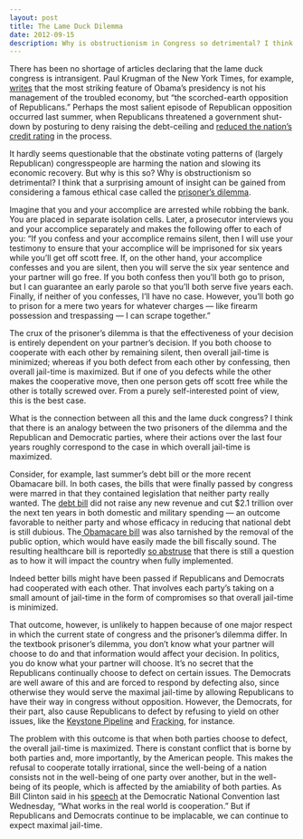 ```yaml
---
layout: post
title: The Lame Duck Dilemma
date: 2012-09-15
description: Why is obstructionism in Congress so detrimental? I think that a surprising amount of insight can be gained from considering a famous...
---
```

There has been no shortage of articles declaring that the lame duck congress is intransigent. Paul Krugman of the New York Times, for example, [writes](http://www.nytimes.com/2012/08/03/opinion/krugman-debt-depression-demarco.html?partner=rssnyt&amp;emc=rss) that the most striking feature of Obama’s presidency is not his management of the troubled economy, but “the scorched-earth opposition of Republicans.” Perhaps the most salient episode of Republican opposition occurred last summer, when Republicans threatened a government shut-down by posturing to deny raising the debt-ceiling and [reduced the nation’s credit rating](http://www.nytimes.com/2011/08/06/business/us-debt-downgraded-by-sp.html?ref=nationaldebtus) in the process.

It hardly seems questionable that the obstinate voting patterns of (largely Republican) congresspeople are harming the nation and slowing its economic recovery. But why is this so? Why is obstructionism so detrimental? I think that a surprising amount of insight can be gained from considering a famous ethical case called the [prisoner’s dilemma](http://plato.stanford.edu/entries/prisoner-dilemma/).

Imagine that you and your accomplice are arrested while robbing the bank. You are placed in separate isolation cells. Later, a prosecutor interviews you and your accomplice separately and makes the following offer to each of you: “If you confess and your accomplice remains silent, then I will use your testimony to ensure that your accomplice will be imprisoned for six years while you’ll get off scott free. If, on the other hand, your accomplice confesses and you are silent, then you will serve the six year sentence and your partner will go free. If you both confess then you’ll both go to prison, but I can guarantee an early parole so that you’ll both serve five years each. Finally, if neither of you confesses, I’ll have no case. However, you’ll both go to prison for a mere two years for whatever charges — like firearm possession and trespassing — I can scrape together.”

The crux of the prisoner’s dilemma is that the effectiveness of your decision is entirely dependent on your partner’s decision. If you both choose to cooperate with each other by remaining silent, then overall jail-time is minimized; whereas if you both defect from each other by confessing, then overall jail-time is maximized. But if one of you defects while the other makes the cooperative move, then one person gets off scott free while the other is totally screwed over. From a purely self-interested point of view, this is the best case.

What is the connection between all this and the lame duck congress? I think that there is an analogy between the two prisoners of the dilemma and the Republican and Democratic parties, where their actions over the last four years roughly correspond to the case in which overall jail-time is maximized.

Consider, for example, last summer’s debt bill or the more recent Obamacare bill. In both cases, the bills that were finally passed by congress were marred in that they contained legislation that neither party really wanted. The [debt bill](http://www.nytimes.com/2011/08/03/us/politics/03fiscal.html?ref=nationaldebtus) did not raise any new revenue and cut $2.1 trillion over the next ten years in both domestic and military spending — an outcome favorable to neither party and whose efficacy in reducing that national debt is still dubious. The[ Obamacare bill](http://www.whitehouse.gov/health-care-meeting/proposal) was also tarnished by the removal of the public option, which would have easily made the bill fiscally sound. The resulting healthcare bill is reportedly [so abstruse](http://online.wsj.com/article/SB10001424052702303302504577327752347952344.html) that there is still a question as to how it will impact the country when fully implemented.

Indeed better bills might have been passed if Republicans and Democrats had cooperated with each other. That involves each party’s taking on a small amount of jail-time in the form of compromises so that overall jail-time is minimized.

That outcome, however, is unlikely to happen because of one major respect in which the current state of congress and the prisoner’s dilemma differ. In the textbook prisoner’s dilemma, you don’t know what your partner will choose to do and that information would affect your decision. In politics, you do know what your partner will choose. It’s no secret that the Republicans continually choose to defect on certain issues. The Democrats are well aware of this and are forced to respond by defecting also, since otherwise they would serve the maximal jail-time by allowing Republicans to have their way in congress without opposition. However, the Democrats, for their part, also cause Republicans to defect by refusing to yield on other issues, like the [Keystone Pipeline](http://www.washingtonpost.com/business/keystone-xl-pipeline-creates-sticking-point-in-us-canada-trade-relations/2012/07/06/gJQAxcrtRW_story.html) and [Fracking](http://online.wsj.com/article/SB10001424052702304724404577299662637393108.html), for instance.

The problem with this outcome is that when both parties choose to defect, the overall jail-time is maximized. There is constant conflict that is borne by both parties and, more importantly, by the American people. This makes the refusal to cooperate totally irrational, since the well-being of a nation consists not in the well-being of one party over another, but in the well-being of its people, which is affected by the amiability of both parties. As Bill Clinton said in his [speech](http://www.washingtonpost.com/politics/dnc-2012-bill-clintons-speech-at-the-democratic-national-convention-excerpt/2012/09/05/f208865e-f7a4-11e1-8253-3f495ae70650_print.html) at the Democratic National Convention last Wednesday, “What works in the real world is cooperation.” But if Republicans and Democrats continue to be implacable, we can continue to expect maximal jail-time.
